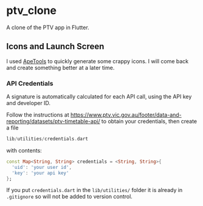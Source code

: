 # ptv_clone

A clone of the PTV app in Flutter.

## Icons and Launch Screen 

I used [ApeTools](https://apetools.webprofusion.com/#/tools/imagegorilla) to quickly generate some crappy icons. I will come back and create something better at a later time. 

### API Credentials 

A signature is automatically calculated for each API call, using the API key and developer ID.

Follow the instructions at https://www.ptv.vic.gov.au/footer/data-and-reporting/datasets/ptv-timetable-api/ to obtain your credentials, then create a file

```Dart
lib/utilities/credentials.dart
```

with contents:

```Dart
const Map<String, String> credentials = <String, String>{
  'uid': 'your user id',
  'key': 'your api key'
};
```

If you put `credentials.dart` in the `lib/utilities/` folder it is already in `.gitignore` so will not be added to version control.